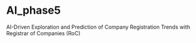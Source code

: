 # AI_phase5
AI-Driven Exploration and Prediction of Company Registration Trends with Registrar of Companies (RoC)

